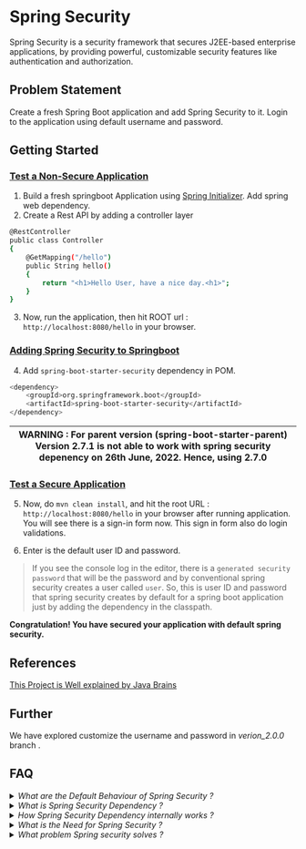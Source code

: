 # Spring Security

Spring Security is a security framework that secures J2EE-based enterprise applications, by providing powerful, customizable security features like authentication and authorization.

## Problem Statement

Create a fresh Spring Boot application and add Spring Security to it. Login to the application using default username and password. 

## Getting Started

### <u>Test a Non-Secure Application</u>
1. Build a fresh springboot Application using [Spring Initializer](https://start.spring.io). Add spring web dependency.
2. Create a Rest API by adding a controller layer 
```bash
@RestController
public class Controller
{
    @GetMapping("/hello")
    public String hello()
    {
        return "<h1>Hello User, have a nice day.<h1>";
    }
}
```
3. Now, run the application, then hit ROOT url : `http://localhost:8080/hello` in your browser.
### <u> Adding Spring Security to Springboot</u>

4. Add `spring-boot-starter-security` dependency in POM. 
```bash
<dependency>
	<groupId>org.springframework.boot</groupId>
	<artifactId>spring-boot-starter-security</artifactId>
</dependency>
```

| WARNING : For parent version (spring-boot-starter-parent) Version 2.7.1 is not able to work with spring security depenency on 26th June, 2022. Hence, using 2.7.0 |
|-------------------------------------------------------------------------------------------------------------------------------------------------------------------|

### <u> Test a Secure Application</u>

5. Now, do `mvn clean install`, and hit the root URL : `http://localhost:8080/hello` in your browser after running application. You will see there is a sign-in form now. This sign in form also do login validations.

6. Enter is the default user ID and password.

>   If you see the console log in the editor, there is a `generated security password` that will be the password and by conventional spring security creates a user called `user`. So, this is user ID and password that spring security creates by default for a spring boot application just by adding the dependency in the classpath.

**Congratulation! You have secured your application with default spring security.**

## References

[This Project is Well explained by Java Brains](https://www.youtube.com/watch?v=PhG5p_yv0zs&list=PLqq-6Pq4lTTYTEooakHchTGglSvkZAjnE&index=3)

## Further

We have explored customize the username and password in _verion_2.0.0_ branch .

## FAQ

<details>
    <summary><I>What are the Default Behaviour of Spring Security ?</I></summary>
	
* Add Mandatory authenications for URLs
* Add login forms
* Handles login error
* Creates a user and sets a default password
</details>

<details>
    <summary><I>What is Spring Security Dependency ?</I></summary>

>This is a starter pack and a maven dependency, which pulls in all the necessary spring security dependecnies and makes them available for you, so that you do not need to download individual dependencies.<br><br>
> **Note :** Now, most of the springboot starter dependency don't have typically effect just after adding it to the class path, you also have 
to add some kind of configuration that goes with it in order to tell springboot that a dependency added, configure it. <br>
However, in spring security, it quite diferent. <br>
Just by adding the dependency in the class path, spring security immediately starts working.
</details>

<details>
 <summary><I>How Spring Security Dependency internally works ? </I></summary>

> Hi, how just by adding spring security dependency to the class path, it is verifying you and stopping you to access the spring application. How this dependency is able to do so much ? <br>
It is because of the _Filters_.<br><br>
> **Filters** one of those core concepts associated with servlet.Spring boot and spring security all of these build on top of the servlet technologies, so that we do not has to deal with a servlet layer.<br><br>
Think of a web app and you have a bunch of servlets in it which does the work when a user makes a request.
So, when a user makes a request to a URL, there will a particular servlet that will do the functionality and will provide the response for that particular request. So, this is the servlet work.<br><br> 
> **How Filters works ?** <br>
Now, Filters will stand in front of servlet and intercept every request and gives you an opportunity to do something with each requests. You can think it like a cross cutting, pieces of functionality that you can use in may ways like,<br>
> a) to log every request<br>
> b) check if a particular header is there in every request or not<br><br>
> So, while the servlets are mapped to the URLs, filters can be applied to all URLs that intercept all the URLs that may allow or deny any requests.<br>
> Similarly, _spring security_ is just doing a filter and examining all the requests to allow or deny the request as per what it should be doing.
</details>

<details>
 <summary><I>What is the Need for Spring Security ? </I></summary>

* Spring Security is an open source security framework
* It supports authentication and authorization
* It can be integrated with Spring MVC and the Servlet API
* It's easy to develop and unit-test the applications
</details>

<details>
 <summary><I>What problem Spring security solves ? </I></summary>

The Spring guys have already solved many security problems in spring security like,
* handling CSRF and making it convenient
* handling session fixation
* filters handle path traversal
* handling RunAs functionality
	
So, when you will create your own filters, you have to implement all the Spring Security's features with your filters, but then you'd have Spring Security, wouldn't you?

Also See, [Why shouldn't we have our own filters](https://security.stackexchange.com/questions/18197/why-shouldnt-we-roll-our-own)
</details>



